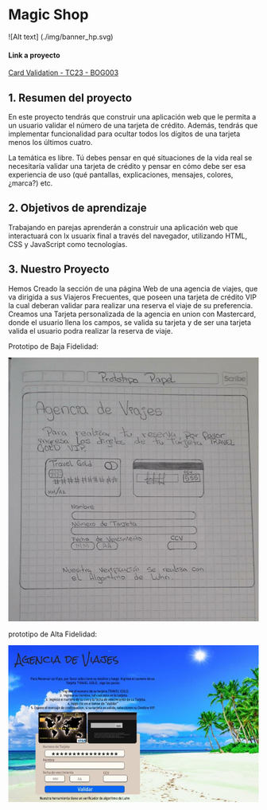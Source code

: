 # Magic Shop

![Alt text] (./img/banner_hp.svg)

#### Link a proyecto
[Card Validation - TC23 - BOG003]()

## 1. Resumen del proyecto

En este proyecto tendrás que construir una aplicación web que le permita a un
usuario validar el número de una tarjeta de crédito. Además, tendrás que
implementar funcionalidad para ocultar todos los dígitos de una tarjeta menos
los últimos cuatro.

La temática es libre. Tú debes pensar en qué situaciones de la vida real se
necesitaría validar una tarjeta de crédito y pensar en cómo debe ser esa
experiencia de uso (qué pantallas, explicaciones, mensajes, colores, ¿marca?)
etc.

## 2. Objetivos de aprendizaje

Trabajando en parejas aprenderán a construir una aplicación web que interactuará
con lx usuarix final a través del navegador, utilizando HTML, CSS y JavaScript
como tecnologías.


## 3. Nuestro Proyecto

Hemos Creado la sección de una página Web de una agencia de viajes, que va dirigida a sus Viajeros Frecuentes, que poseen una tarjeta de crédito VIP la cual deberan validar para realizar una reserva el viaje de su preferencia.
Creamos una Tarjeta personalizada de la agencia en union con Mastercard, donde el usuario llena los campos, se valida su tarjeta y de ser una tarjeta valida el usuario podra realizar la reserva de viaje. 

Prototipo de Baja Fidelidad:

![](https://github.com/GleysiAscanio/BOG003-card-validation/blob/master/imagenes/Prototipopapel.jpeg)

prototipo de Alta Fidelidad:

![](https://github.com/GleysiAscanio/BOG003-card-validation/blob/master/imagenes/PROTOTIPOFINAL.jpeg)








